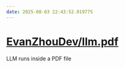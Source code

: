 ```yaml
---
date: 2025-08-03 22:43:52.019775
---
```


# [EvanZhouDev/llm.pdf](https://github.com/EvanZhouDev/llm.pdf)

LLM runs inside a PDF file